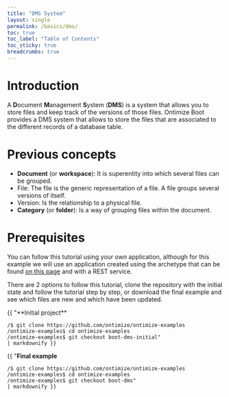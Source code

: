 ```yaml
---
title: "DMS System"
layout: single
permalink: /basics/dms/
toc: true
toc_label: "Table of Contents"
toc_sticky: true
breadcrumbs: true
---
```


# Introduction
A **D**ocument **M**anagement **S**ystem (**DMS**) is a system that allows you to store files and keep track of the versions of those files. Ontimize Boot provides a DMS system that allows to store the files that are associated to the different records of a database table.

# Previous concepts
- **Document** (or **workspace**): It is superentity into which several files can be grouped. 
- File: The file is the generic representation of a file. A file groups several versions of itself.
- Version: Is the relationship to a physical file.
- **Category** (or **folder**): Is a way of grouping files within the document.

# Prerequisites
You can follow this tutorial using your own application, although for this example we will use an application created using the archetype that can be found [on this page](https://ontimize.github.io/ontimize-boot/getting_started/) and with a REST service. 

There are 2 options to follow this tutorial, clone the repository with the initial state and follow the tutorial step by step, or download the final example and see which files are new and which have been updated.

<div class="multiColumnRow multiColumnRowJustify">
<div class="multiColumn multiColumnGrow" >
  {{ "**Initial project**

    /$ git clone https://github.com/ontimize/ontimize-examples 
    /ontimize-examples$ cd ontimize-examples
    /ontimize-examples$ git checkout boot-dms-initial" 
    | markdownify }}
</div>
<div class="verticalDivider"></div>
<div class="multiColumn multiColumnGrow" >

  {{ "**Final example**

    /$ git clone https://github.com/ontimize/ontimize-examples 
    /ontimize-examples$ cd ontimize-examples
    /ontimize-examples$ git checkout boot-dms" 
    | markdownify }}

</div>
</div>
